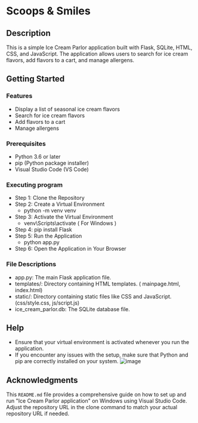 # Scoops & Smiles

## Description

This is a simple Ice Cream Parlor application built with Flask, SQLite, HTML, CSS, and JavaScript. 
The application allows users to search for ice cream flavors, add flavors to a cart, and manage allergens.

## Getting Started

### Features

* Display a list of seasonal ice cream flavors
* Search for ice cream flavors
* Add flavors to a cart
* Manage allergens

### Prerequisites

* Python 3.6 or later
* pip (Python package installer)
* Visual Studio Code (VS Code)

### Executing program

* Step 1: Clone the Repository
* Step 2: Create a Virtual Environment
     * python -m venv venv
* Step 3: Activate the Virtual Environment
     * venv\Scripts\activate ( For Windows )
* Step 4: pip install Flask
* Step 5: Run the Application
     * python app.py
* Step 6: Open the Application in Your Browser
  
### File Descriptions

* app.py: The main Flask application file.
* templates/: Directory containing HTML templates. ( mainpage.html, index.html)
* static/: Directory containing static files like CSS and JavaScript.(css/style.css, js/script.js)
* ice_cream_parlor.db: The SQLite database file.

## Help

* Ensure that your virtual environment is activated whenever you run the application.
* If you encounter any issues with the setup, make sure that Python and pip are correctly installed on your system.
![image](https://github.com/JahnaviGorlagunta/Scoops-Smiles/assets/172537713/0fd65e13-e629-4ba3-a012-f175b48284ea)

## Acknowledgments
This `README.md` file provides a comprehensive guide on how to set up and run "Ice Cream Parlor application" on Windows using Visual Studio Code. Adjust the repository URL in the clone command to match your actual repository URL if needed.
